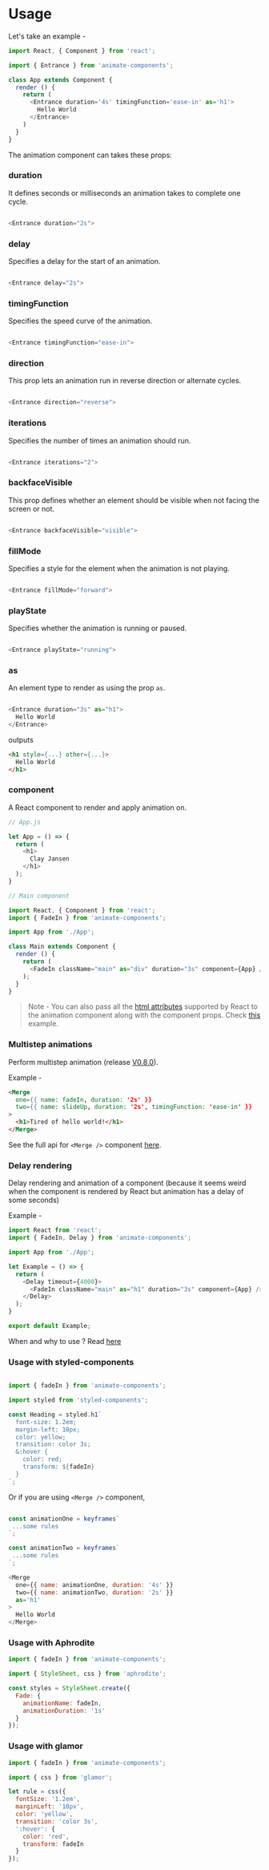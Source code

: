 # Usage
Let's take an example -

```javascript
import React, { Component } from 'react';

import { Entrance } from 'animate-components';

class App extends Component {
  render () {
    return (
      <Entrance duration='4s' timingFunction='ease-in' as='h1'>
        Hello World
      </Entrance>
    )
  }
}

```

The animation component can takes these props:

### duration
It defines seconds or milliseconds an animation takes to complete one cycle.

```javascript

<Entrance duration="2s">

```
### delay
Specifies a delay for the start of an animation.

```javascript

<Entrance delay="2s">

```
### timingFunction
Specifies the speed curve of the animation.

```javascript

<Entrance timingFunction="ease-in">

```
### direction
This prop lets an animation run in reverse direction or alternate cycles.

```javascript

<Entrance direction="reverse">

```
### iterations
Specifies the number of times an animation should run.

```javascript

<Entrance iterations="2">

```
### backfaceVisible
This prop defines whether an element should be visible when not facing the screen or not.

```javascript

<Entrance backfaceVisible="visible">

```
### fillMode
Specifies a style for the element when the animation is not playing.

```javascript

<Entrance fillMode="forward">

```
### playState
Specifies whether the animation is running or paused.

```javascript

<Entrance playState="running">

```
### as
An element type to render as using the prop `as`.

```javascript

<Entrance duration="3s" as="h1">
  Hello World
</Entrance>
```

outputs

```html
<h1 style={...} other={...}>
  Hello World
</h1>
```

### component
A React component to render and apply animation on.

```javascript
// App.js

let App = () => {
  return (
    <h1>
      Clay Jansen
    </h1>
  );
}
```

```javascript
// Main component

import React, { Component } from 'react';
import { FadeIn } from 'animate-components';

import App from './App';

class Main extends Component {
  render () {
    return (
      <FadeIn className="main" as="div" duration="3s" component={App} />
    );
  }
}
```

> Note - You can also pass all the [html attributes](https://facebook.github.io/react/docs/dom-elements.html#all-supported-html-attributes) supported by React to the animation component along with the component props. Check [this](https://github.com/nitin42/animate-components/blob/master/examples/App.js) example.

### Multistep animations
Perform multistep animation (release [V0.8.0](https://github.com/nitin42/animate-components/releases/tag/0.8.0)).

Example -

```html
<Merge
  one={{ name: fadeIn, duration: '2s' }}
  two={{ name: slideUp, duration: '2s', timingFunction: 'ease-in' }}
>
  <h1>Tired of hello world!</h1>
</Merge>
```

See the full api for `<Merge />` component [here](https://github.com/nitin42/animate-components/blob/master/docs/api.md).

### Delay rendering
Delay rendering and animation of a component (because it seems weird when the component is rendered by React but animation has a delay of some seconds)

Example -

```javascript
import React from 'react';
import { FadeIn, Delay } from 'animate-components';

import App from './App';

let Example = () => {
  return (
    <Delay timeout={4000}>
      <FadeIn className="main" as="h1" duration="3s" component={App} />
    </Delay>
  );
}

export default Example;
```

When and why to use ? Read [here](https://github.com/nitin42/animate-components/blob/master/examples/delay.js)

### Usage with styled-components
```javascript

import { fadeIn } from 'animate-components';

import styled from 'styled-components';

const Heading = styled.h1`
  font-size: 1.2em;
  margin-left: 10px;
  color: yellow;
  transition: color 3s;
  &:hover {
    color: red;
    transform: ${fadeIn}
  }
`;

```

Or if you are using `<Merge />` component,

```javascript

const animationOne = keyframes`
 ...some rules
`;

const animationTwo = keyframes`
 ...some rules
`;

<Merge
  one={{ name: animationOne, duration: '4s' }}
  two={{ name: animationTwo, duration: '2s' }}
  as='h1'
>
  Hello World
</Merge>

```

### Usage with Aphrodite
```javascript
import { fadeIn } from 'animate-components';

import { StyleSheet, css } from 'aphrodite';

const styles = StyleSheet.create({
  Fade: {
    animationName: fadeIn,
    animationDuration: '1s'
  }
});
```

### Usage with glamor
```javascript
import { fadeIn } from 'animate-components';

import { css } from 'glamor';

let rule = css({
  fontSize: '1.2em',
  marginLeft: '10px',
  color: 'yellow',
  transition: 'color 3s',
  ':hover': {
    color: 'red',
    transform: fadeIn
  }
});
```
